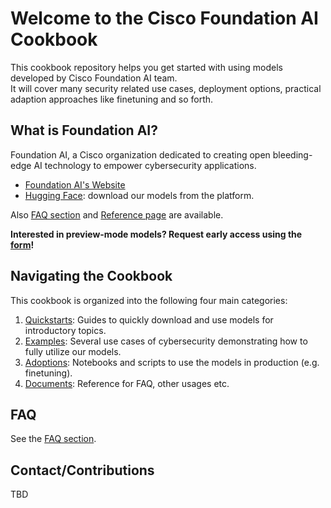 # Welcome to the Cisco Foundation AI Cookbook
This cookbook repository helps you get started with using models developed by Cisco Foundation AI team. <br>
It will cover many security related use cases, deployment options, practical adaption approaches like finetuning and so forth.

## What is Foundation AI?
Foundation AI, a Cisco organization dedicated to creating open bleeding-edge AI technology to empower cybersecurity applications.
- [Foundation AI's Website](https://fdtn.ai/)
- [Hugging Face](https://huggingface.co/fdtn-ai): download our models from the platform.

Also [FAQ section](https://github.com/RobustIntelligence/foundation-ai-cookbook/blob/main/4_documents/FAQ.md) and [Reference page](https://github.com/RobustIntelligence/foundation-ai-cookbook/blob/main/4_documents/Reference.md) are available.

**Interested in preview-mode models? Request early access using the [form](https://fdtn.ai/early-access)!**

## Navigating the Cookbook
This cookbook is organized into the following four main categories:
1. [Quickstarts](https://github.com/RobustIntelligence/foundation-ai-cookbook/tree/main/1_quickstarts): Guides to quickly download and use models for introductory topics.
2. [Examples](https://github.com/RobustIntelligence/foundation-ai-cookbook/tree/main/2_examples): Several use cases of cybersecurity demonstrating how to fully utilize our models.
3. [Adoptions](https://github.com/RobustIntelligence/foundation-ai-cookbook/tree/main/3_adoptions): Notebooks and scripts to use the models in production (e.g. finetuning).
4. [Documents](https://github.com/RobustIntelligence/foundation-ai-cookbook/tree/main/4_documents): Reference for FAQ, other usages etc.

## FAQ
See the [FAQ section](https://github.com/RobustIntelligence/foundation-ai-cookbook/blob/main/4_documents/FAQ.md).

## Contact/Contributions
TBD
